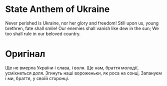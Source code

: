 # State Anthem of Ukraine

Never perished is Ukraine, nor her glory and freedom!
Still upon us, young brethren, fate shall smile!
Our enemies shall vanish like dew in the sun;
We too shall rule in our beloved country.

# Оригінал 

Ще не вмерла України і слава, і воля.
Ще нам, браття молодії, усміхнеться доля.
Згинуть наші вороженьки, як роса на сонці,
Запануєм і ми, браття, у своїй сторонці.
